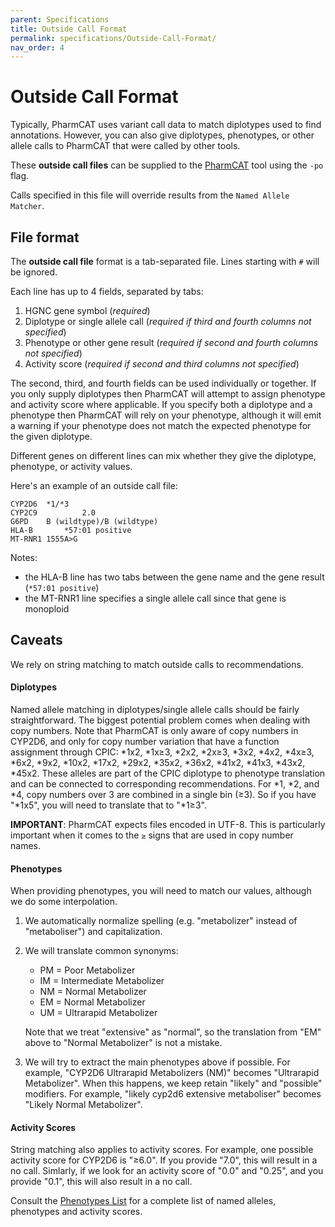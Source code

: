 ```yaml
---
parent: Specifications
title: Outside Call Format
permalink: specifications/Outside-Call-Format/
nav_order: 4
---
```

# Outside Call Format

Typically, PharmCAT uses variant call data to match diplotypes used to find annotations. However, you can also give
diplotypes, phenotypes, or other allele calls to PharmCAT that were called by other tools.

These **outside call files** can be supplied to the [PharmCAT](/using/Running-PharmCAT#outside-calls) tool using the
`-po` flag.

Calls specified in this file will override results from the `Named Allele Matcher`.


## File format

The **outside call file** format is a tab-separated file. Lines starting with `#` will be ignored.

Each line has up to 4 fields, separated by tabs:

1. HGNC gene symbol (_required_)
2. Diplotype or single allele call (_required if third and fourth columns not specified_)
3. Phenotype or other gene result (_required if second and fourth columns not specified_)
4. Activity score (_required if second and third columns not specified_)

The second, third, and fourth fields can be used individually or together. If you only supply diplotypes then PharmCAT
will attempt to assign phenotype and activity score where applicable. If you specify both a diplotype and a phenotype
then PharmCAT will rely on your phenotype, although it will emit a warning if your phenotype does not match the expected
phenotype for the given diplotype.

Different genes on different lines can mix whether they give the diplotype, phenotype, or activity values.

Here's an example of an outside call file:

```text
CYP2D6	*1/*3
CYP2C9			2.0
G6PD	B (wildtype)/B (wildtype)
HLA-B		*57:01 positive
MT-RNR1	1555A>G
```

Notes:
* the HLA-B line has two tabs between the gene name and the gene result (`*57:01 positive`)
* the MT-RNR1 line specifies a single allele call since that gene is monoploid


## Caveats

We rely on string matching to match outside calls to recommendations.

#### Diplotypes

Named allele matching in diplotypes/single allele calls should be fairly straightforward.  The biggest potential problem comes when dealing with copy numbers.  Note that PharmCAT is only aware of copy numbers in CYP2D6, and only for copy number variation that have a function assignment through CPIC: \*1x2, \*1x≥3, \*2x2, \*2x≥3, \*3x2, \*4x2, \*4x≥3, \*6x2, \*9x2, \*10x2, \*17x2, \*29x2, \*35x2, \*36x2, \*41x2, \*41x3, \*43x2, \*45x2. These alleles are part of the CPIC diplotype to phenotype translation and can be connected to corresponding recommendations.  For \*1, \*2, and \*4, copy numbers over 3 are combined in a single bin (≥3).  So if you have "\*1x5", you will need to translate that to "\*1≥3".

**IMPORTANT**: PharmCAT expects files encoded in UTF-8.  This is particularly important when it comes to the `≥` signs that are used in copy number names.

#### Phenotypes

When providing phenotypes, you will need to match our values, although we do some interpolation.

1. We automatically normalize spelling (e.g. "metabolizer" instead of "metaboliser") and capitalization.
2. We will translate common synonyms:
    * PM = Poor Metabolizer
    * IM = Intermediate Metabolizer
    * NM = Normal Metabolizer
    * EM = Normal Metabolizer
    * UM = Ultrarapid Metabolizer

   Note that we treat "extensive" as "normal", so the translation from "EM" above to "Normal Metabolizer" is not a mistake. 
3. We will try to extract the main phenotypes above if possible.  For example, "CYP2D6 Ultrarapid Metabolizers (NM)" becomes "Ultrarapid Metabolizer".  When this happens, we keep retain "likely" and "possible" modifiers.  For example, "likely cyp2d6 extensive metaboliser" becomes "Likely Normal Metabolizer".

#### Activity Scores

String matching also applies to activity scores.  For example, one possible activity score for CYP2D6 is "≥6.0".  If you provide "7.0", this will result in a no call.  Simlarly, if we look for an activity score of "0.0" and "0.25", and you provide "0.1", this will also result in a no call. 

Consult the [Phenotypes List](/Phenotypes-List) for a complete list of named alleles, phenotypes and activity scores.
